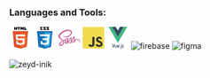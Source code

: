 

<h3 align="left">Languages and Tools:</h3>
    <p align="left">
        <a >
            <img
                src="https://raw.githubusercontent.com/devicons/devicon/master/icons/html5/html5-original-wordmark.svg"
                alt="html5"
                width="40"
                height="40"
            />
            <a >
                <img
                    src="https://raw.githubusercontent.com/devicons/devicon/master/icons/css3/css3-original-wordmark.svg"
                    alt="css3"
                    width="40"
                    height="40"
                />
            </a>
            <a >
                <img
                    src="https://raw.githubusercontent.com/devicons/devicon/master/icons/sass/sass-original.svg"
                    alt="sass"
                    width="40"
                    height="40"
                />
            </a>
            <a >
                <img
                    src="https://raw.githubusercontent.com/devicons/devicon/master/icons/javascript/javascript-original.svg"
                    alt="javascript"
                    width="40"
                    height="40"
                />
            </a>
            <a>
                <img
                    src="https://raw.githubusercontent.com/devicons/devicon/master/icons/vuejs/vuejs-original-wordmark.svg"
                    alt="vuejs"
                    width="40"
                    height="40"
                />
            </a>
           <a>
                <img
                    src="https://www.vectorlogo.zone/logos/firebase/firebase-icon.svg"
                    alt="firebase"
                    width="40"
                    height="40"
                />
            </a>
           <a>
                <img src="https://www.vectorlogo.zone/logos/figma/figma-icon.svg" alt="figma" width="40" height="40" />
            </a>
           
           
           
     
<p><img align="center" src="https://github-readme-stats.vercel.app/api/top-langs?username=zeyd-inik&show_icons=true&locale=en&layout=compact" alt="zeyd-inik" /></p>
